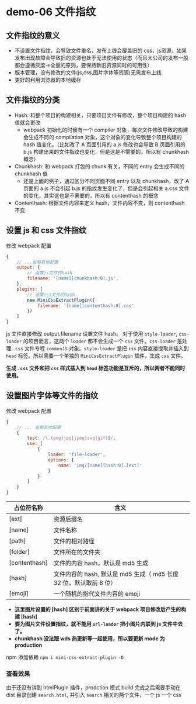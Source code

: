 # demo-06 文件指纹

## 文件指纹的意义
- 不设置文件指纹，会导致文件重名，发布上线会覆盖旧的 css，js资源，如果发布出现故障会导致旧的资源也处于无法使用的状态（而且大公司的发布一般都会遵循灰度->全量的原则，要保持新旧资源同时的可用性）
- 版本管理，没有修改的文件(js,css,图片字体等资源)无需发布上线
- 更好的利用浏览器的本地缓存

## 文件指纹的分类
- Hash: 和整个项目的构建相关，只要项目文件有修改，整个项目构建的 hash 值就会更改
    - webpack 初始化的时候有一个 compiler 对象，每次文件修改导致的构建会生成不同的 compilation 对象，这个对象的变化导致整个项目构建的 hash 值变化。（比如改了 A 页面引用的 a.js 修改也会导致 B 页面引用的 b.js 构建出来的文件指纹也变化，但是这是不需要的，所以有 chunkhash 概念）
- Chunkhash: 和 webpack 打包的 chunk 有关，不同的 entry 会生成不同的 chunkhash 值
    - 还是上面的例子，通过区分不同页面不同 entry 以及 chunkhash，改了 A 页面的 a.js 不会引起 b.js 的指纹发生变化了，但是会引起相关 a.css 文件的变化，其实这也是不需要的，所以有 contenthash 的概念
- Contenthash: 根据文件内容来定义 hash，文件内容不变，则 contenthash 不变

## 设置 js 和 css 文件指纹
修改 webpack 配置
```javascript
{
    // ...省略其他配置
    output: {
        // 设置js文件的hash
        filename: '[name][chunkhash:8].js', 
    },
    plugins: [
        // 设置css文件的hash
        new MiniCssExtractPlugin({
            filename: '[name][contenthash:8].css'
        })
    ]
}
```
js 文件直接修改 output.filename 设置文件 hash。
对于使用 `style-loader`, `css-loader` 的项目而言，这两个 `loader` 都不会生成一个 `css` 文件。`css-loader` 是处理 `.css` 文件专程 `commonJS` 对象。`style-loader` 是把 `css` 内容直接提取并插入到 `head` 标签。所以需要一个单独的 `MiniCssExtractPlugin` 插件，生成 `css` 文件。

**生成 `.css` 文件和把 `css` 样式插入到 `head` 标签功能是互斥的，所以两者不能同时使用。**


## 设置图片字体等文件的指纹
修改 webpack 配置
```javascript
{
    // ... 省略其他配置
    {
        test: /\.(png|jpg|jpeg|svg|gif)$/,
        use: [
            {
                loader: 'file-loader',
                options: {
                    name: 'img/[name][hash:8].[ext]'
                }
            }
        ]
    }
}
```
| 占位符名称 | 含义 |
| --------- | ------- |
| [ext] | 资源后缀名 |
| [name] | 文件名称 |
| [path] | 文件的相对路径 |
| [folder] | 文件所在的文件夹 |
| [contenthash] | 文件的内容 hash，默认是 md5 生成 |
| [hash] | 文件内容的 hash, 默认是 md5 生成（ md5 长度 32 位，默认取前 8 位） |
| [emoji] | 一个随机的指代文件内容的 emoji |

- **这里图片设置的 [hash] 区别于前面讲的关于 webpack 项目修改后产生的构建 [hash]**
- **要为图片文件设置指纹，就不能用 `url-loader` 把小图片内联到 js 文件中去了。**
- **chunkhash 没法跟 wds 热更新等一起使用，所以要更新 mode 为 production**

npm 添加依赖
`npm i mini-css-extract-plugin -D`

### 查看效果
由于还没有讲到 htmlPlugin 插件，prodction 模式 build 完成之后需要手动在 dist 目录创建 `search.html`, 并引入 `search` 相关的两个文件，一个 js 一个 css
